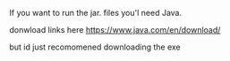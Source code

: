 If you want to run the jar. files you'l need Java.

donwload links here https://www.java.com/en/download/

but id just recomomened downloading the exe
